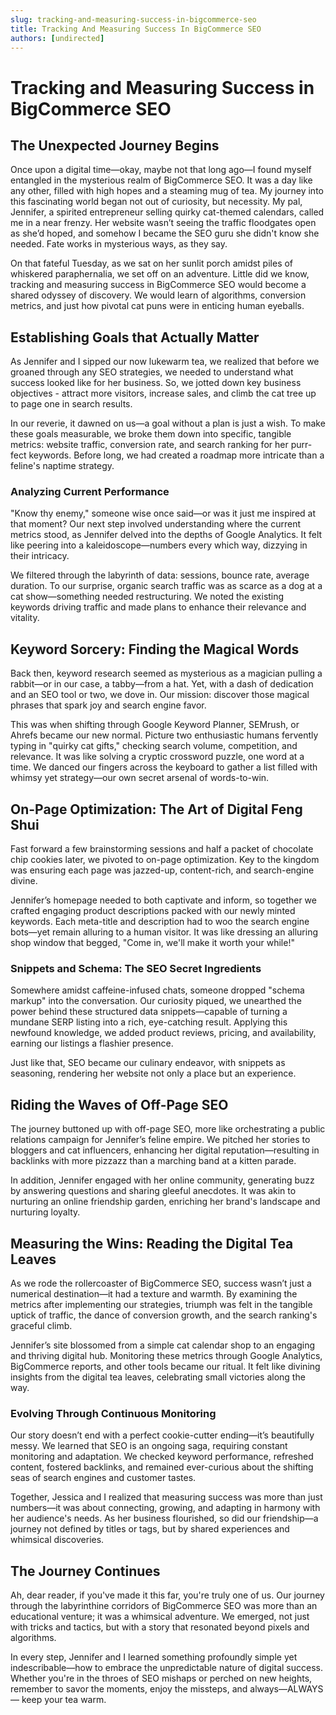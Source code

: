 ```yaml
---
slug: tracking-and-measuring-success-in-bigcommerce-seo
title: Tracking And Measuring Success In BigCommerce SEO
authors: [undirected]
---
```



# Tracking and Measuring Success in BigCommerce SEO

## The Unexpected Journey Begins

Once upon a digital time—okay, maybe not that long ago—I found myself entangled in the mysterious realm of BigCommerce SEO. It was a day like any other, filled with high hopes and a steaming mug of tea. My journey into this fascinating world began not out of curiosity, but necessity. My pal, Jennifer, a spirited entrepreneur selling quirky cat-themed calendars, called me in a near frenzy. Her website wasn’t seeing the traffic floodgates open as she’d hoped, and somehow I became the SEO guru she didn't know she needed. Fate works in mysterious ways, as they say.

On that fateful Tuesday, as we sat on her sunlit porch amidst piles of whiskered paraphernalia, we set off on an adventure. Little did we know, tracking and measuring success in BigCommerce SEO would become a shared odyssey of discovery. We would learn of algorithms, conversion metrics, and just how pivotal cat puns were in enticing human eyeballs.

## Establishing Goals that Actually Matter

As Jennifer and I sipped our now lukewarm tea, we realized that before we groaned through any SEO strategies, we needed to understand what success looked like for her business. So, we jotted down key business objectives - attract more visitors, increase sales, and climb the cat tree up to page one in search results.

In our reverie, it dawned on us—a goal without a plan is just a wish. To make these goals measurable, we broke them down into specific, tangible metrics: website traffic, conversion rate, and search ranking for her purr-fect keywords. Before long, we had created a roadmap more intricate than a feline's naptime strategy.

### Analyzing Current Performance

"Know thy enemy," someone wise once said—or was it just me inspired at that moment? Our next step involved understanding where the current metrics stood, as Jennifer delved into the depths of Google Analytics. It felt like peering into a kaleidoscope—numbers every which way, dizzying in their intricacy.

We filtered through the labyrinth of data: sessions, bounce rate, average duration. To our surprise, organic search traffic was as scarce as a dog at a cat show—something needed restructuring. We noted the existing keywords driving traffic and made plans to enhance their relevance and vitality.

## Keyword Sorcery: Finding the Magical Words

Back then, keyword research seemed as mysterious as a magician pulling a rabbit—or in our case, a tabby—from a hat. Yet, with a dash of dedication and an SEO tool or two, we dove in. Our mission: discover those magical phrases that spark joy and search engine favor.

This was when shifting through Google Keyword Planner, SEMrush, or Ahrefs became our new normal. Picture two enthusiastic humans fervently typing in "quirky cat gifts," checking search volume, competition, and relevance. It was like solving a cryptic crossword puzzle, one word at a time. We danced our fingers across the keyboard to gather a list filled with whimsy yet strategy—our own secret arsenal of words-to-win.

## On-Page Optimization: The Art of Digital Feng Shui

Fast forward a few brainstorming sessions and half a packet of chocolate chip cookies later, we pivoted to on-page optimization. Key to the kingdom was ensuring each page was jazzed-up, content-rich, and search-engine divine.

Jennifer’s homepage needed to both captivate and inform, so together we crafted engaging product descriptions packed with our newly minted keywords. Each meta-title and description had to woo the search engine bots—yet remain alluring to a human visitor. It was like dressing an alluring shop window that begged, "Come in, we'll make it worth your while!" 

### Snippets and Schema: The SEO Secret Ingredients

Somewhere amidst caffeine-infused chats, someone dropped "schema markup" into the conversation. Our curiosity piqued, we unearthed the power behind these structured data snippets—capable of turning a mundane SERP listing into a rich, eye-catching result. Applying this newfound knowledge, we added product reviews, pricing, and availability, earning our listings a flashier presence.

Just like that, SEO became our culinary endeavor, with snippets as seasoning, rendering her website not only a place but an experience.

## Riding the Waves of Off-Page SEO

The journey buttoned up with off-page SEO, more like orchestrating a public relations campaign for Jennifer’s feline empire. We pitched her stories to bloggers and cat influencers, enhancing her digital reputation—resulting in backlinks with more pizzazz than a marching band at a kitten parade. 

In addition, Jennifer engaged with her online community, generating buzz by answering questions and sharing gleeful anecdotes. It was akin to nurturing an online friendship garden, enriching her brand's landscape and nurturing loyalty.

## Measuring the Wins: Reading the Digital Tea Leaves

As we rode the rollercoaster of BigCommerce SEO, success wasn’t just a numerical destination—it had a texture and warmth. By examining the metrics after implementing our strategies, triumph was felt in the tangible uptick of traffic, the dance of conversion growth, and the search ranking's graceful climb.

Jennifer’s site blossomed from a simple cat calendar shop to an engaging and thriving digital hub. Monitoring these metrics through Google Analytics, BigCommerce reports, and other tools became our ritual. It felt like divining insights from the digital tea leaves, celebrating small victories along the way.

### Evolving Through Continuous Monitoring

Our story doesn’t end with a perfect cookie-cutter ending—it’s beautifully messy. We learned that SEO is an ongoing saga, requiring constant monitoring and adaptation. We checked keyword performance, refreshed content, fostered backlinks, and remained ever-curious about the shifting seas of search engines and customer tastes.

Together, Jessica and I realized that measuring success was more than just numbers—it was about connecting, growing, and adapting in harmony with her audience's needs. As her business flourished, so did our friendship—a journey not defined by titles or tags, but by shared experiences and whimsical discoveries.

## The Journey Continues

Ah, dear reader, if you've made it this far, you're truly one of us. Our journey through the labyrinthine corridors of BigCommerce SEO was more than an educational venture; it was a whimsical adventure. We emerged, not just with tricks and tactics, but with a story that resonated beyond pixels and algorithms.

In every step, Jennifer and I learned something profoundly simple yet indescribable—how to embrace the unpredictable nature of digital success. Whether you're in the throes of SEO mishaps or perched on new heights, remember to savor the moments, enjoy the missteps, and always—ALWAYS— keep your tea warm.